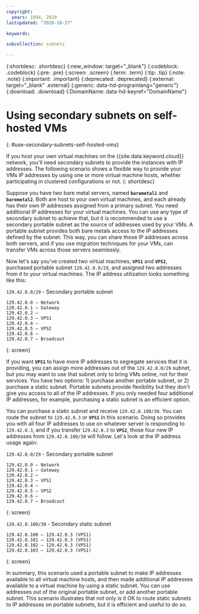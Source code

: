 ```yaml
---
copyright:
  years: 1994, 2020
lastupdated: "2020-10-27"

keywords: 

subcollection: subnets

---
```


{:shortdesc: .shortdesc}
{:new_window: target="_blank"}
{:codeblock: .codeblock}
{:pre: .pre}
{:screen: .screen}
{:term: .term}
{:tip: .tip}
{:note: .note}
{:important: .important}
{:deprecated: .deprecated}
{:external: target="_blank" .external}
{:generic: data-hd-programlang="generic"}
{:download: .download}
{:DomainName: data-hd-keyref="DomainName"}

# Using secondary subnets on self-hosted VMs
{: #use-secondary-subnets-self-hosted-vms}

If you host your own virtual machines on the {{site.data.keyword.cloud}} network, you'll need secondary subnets to provide the instances with IP addresses. The following scenario shows a flexible way to provide your VMs IP addresses by using one or more virtual machine hosts, whether participating in clustered configurations or not.
{: shortdesc}

Suppose you have two bare metal servers, named **`baremetal1`** and **`baremetal2`**. Both are host to your own virtual machines, and each already has their own IP addresses assigned from a primary subnet. You need additional IP addresses for your virtual machines. You can use any type of secondary subnet to achieve that, but it is recommended to use a secondary portable subnet as the source of addresses used by your VMs. A portable subnet provides both bare metals access to the IP addresses defined by the subnet. This way, you can share those IP addresses across both servers, and if you use migration techniques for your VMs, can transfer VMs across those servers seamlessly.

Now let's say you've created two virtual machines, **`VPS1`** and **`VPS2`**, purchased portable subnet `129.42.0.0/29`, and assigned two addresses from it to your virtual machines. The IP address utilization looks something like this:

`129.42.0.0/29` - Secondary portable subnet

```
129.42.0.0 – Network
129.42.0.1 – Gateway
129.42.0.2 –
129.42.0.3 – VPS1
129.42.0.4 –
129.42.0.5 – VPS2
129.42.0.6 –
129.42.0.7 – Broadcast
```
{: screen}

If you want **`VPS1`** to have more IP addresses to segregate services that it is providing, you can assign more addresses out of the `129.42.0.0/29` subnet, but you may want to use that subnet only to bring VMs online, not for their services. You have two options: 1) purchase another portable subnet, or 2) purchase a static subnet. Portable subnets provide flexibility but they don't give you access to all of the IP addresses. If you only needed four additional IP addresses, for example, purchasing a static subnet is an efficient option. 

You can purchase a static subnet and receive `129.42.0.100/30`. You can route the subnet to `129.42.0.3` or **`VPS1`** in this scenario. Doing so provides you with all four IP addresses to use on whatever server is responding to `129.42.0.3`, and if you transfer `129.42.0.3` to **`VPS2`**, those four new IP addresses from `129.42.0.100/30` will follow. Let's look at the IP address usage again:

`129.42.0.0/29` - Secondary portable subnet

```
129.42.0.0 – Network
129.42.0.1 – Gateway
129.42.0.2 –
129.42.0.3 – VPS1
129.42.0.4 –
129.42.0.5 – VPS2
129.42.0.6 –
129.42.0.7 – Broadcast
```
{: screen}

`129.42.0.100/30` - Secondary static subnet

```
129.42.0.100 – 129.42.0.3 (VPS1)
129.42.0.101 – 129.42.0.3 (VPS1)
129.42.0.102 – 129.42.0.3 (VPS1)
129.42.0.103 – 129.42.0.3 (VPS1)
```
{: screen}

In summary, this scenario used a portable subnet to make IP addresses available to all virtual machine hosts, and then made additional IP addresses available to a virtual machine by using a static subnet. You can use addresses out of the original portable subnet, or add another portable subnet. This scenario illustrates that not only is it OK to route static subnets to IP addresses on portable subnets, but it is efficient and useful to do so.

